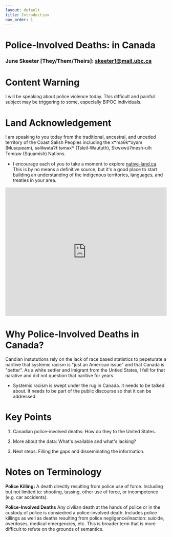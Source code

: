 ```yaml
---
layout: default
title: Introduction
nav_order: 1
---
```

# Police-Involved Deaths: in Canada

### June Skeeter [They/Them/Theirs]: skeeter1@mail.ubc.ca

# Content Warning
I will be speaking about police violence today.  This difficult and painful subject may be triggering to some, especially BIPOC individuals.

# Land Acknowledgement
I am speaking to you today from the traditional, ancestral, and unceded territory of the Coast Salish Peoples including the xʷməθkʷəy̓əm (Musqueam), səl̓ilwətaɁɬ təməxʷ (Tsleil-Waututh), Skwxwú7mesh-ulh Temíx̱w (Squamish) Nations.
* I encourage each of you to take a moment to explore [native-land.ca](https://native-land.ca/).  This is by no means a definitive source, but it's a good place to start building an understanding of the indigenous territories, languages, and treaties in your area.
<iframe src="https://native-land.ca/api/embed/embed.html?maps=territories&position=49.268264,-123.157480" style="width:100%; height:400px; border:none;"></iframe>

# Why Police-Involved Deaths in Canada?

Candian instututions rely on the lack of race based statistics to pepeturate a naritive that systemic racism is "just an American issue" and that Canada is "better".  As a white settler and imigrant from the Untied States, I fell for that narative and did not question that naritive for years.  
* Systemic racism is swept under the rug in Canada.  It needs to be talked about.  It needs to be part of the public discourse so that it can be addressed. 

# Key Points

1) Canadian police-involved deaths: How do they to the United States.

2) More about the data: What's available and what's lacking?

3) Next steps: Filling the gaps and disseminating the information.

# Notes on Terminology

**Police Killing:** A death directly resulting from police use of force.  Including but not limited to: shooting, tassing, other use of force, or incompetence (e.g. car accidents).

**Police-Involved Deaths**  Any civilian death at the hands of police or in the custody of police is consiedred a police-involved death.  Includes police killings as well as deaths resulting from police negligence/inaction: suicide, overdoses, medical emergencies, etc.  This is broader term that is more difficult to refute on the grounds of semantics.  


